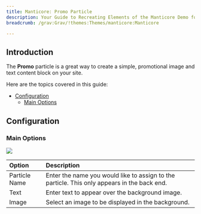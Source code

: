```yaml
---
title: Manticore: Promo Particle
description: Your Guide to Recreating Elements of the Manticore Demo for Grav
breadcrumb: /grav:Grav/!themes:Themes/manticore:Manticore

---
```


## Introduction

The **Promo** particle is a great way to create a simple, promotional image and text content block on your site.

Here are the topics covered in this guide:

* [Configuration](#configuration)
    - [Main Options](#main-options)

## Configuration

### Main Options 

![](assets/particle_promo2.png)

| Option        | Description                                                                                 |
| :-----        | :-----                                                                                      |
| Particle Name | Enter the name you would like to assign to the particle. This only appears in the back end. |
| Text          | Enter text to appear over the background image.                                             |
| Image         | Select an image to be displayed in the background.                                          |